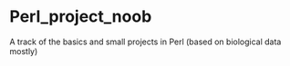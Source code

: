 # Perl_project_noob
A track of the basics and small projects in Perl (based on biological data mostly)
